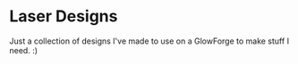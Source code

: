# Laser Designs

Just a collection of designs I've made to use on a GlowForge to make stuff I need. :)
